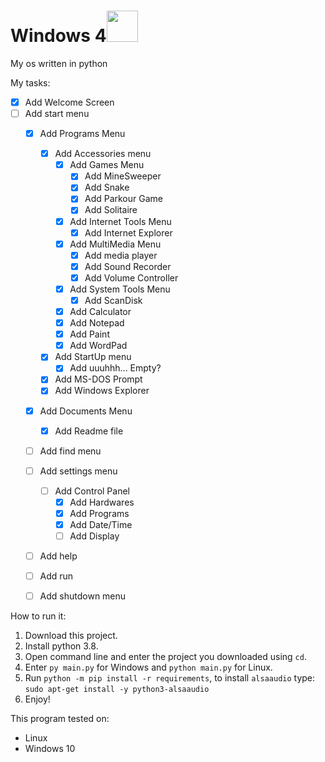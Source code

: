 # Windows 4<img src="https://emoji.gg/assets/emoji/7009_windows95.png" height="50px">
My os written in python


My tasks:
- [x] Add Welcome Screen
- [ ] Add start menu
  - [x] Add Programs Menu
    - [x] Add Accessories menu
      - [x] Add Games Menu
      	- [x] Add MineSweeper
      	- [x] Add Snake 
      	- [x] Add Parkour Game 
      	- [x] Add Solitaire
      - [x] Add Internet Tools Menu
        - [x] Add Internet Explorer
      - [x] Add MultiMedia Menu
        - [x] Add media player
        - [x] Add Sound Recorder
        - [x] Add Volume Controller
      - [x] Add System Tools Menu
        - [x] Add ScanDisk
      - [x] Add Calculator 
      - [x] Add Notepad
      - [x] Add Paint 
      - [x] Add WordPad
    - [x] Add StartUp menu
      - [x] Add uuuhhh... Empty?
    - [x] Add MS-DOS Prompt 
    - [x] Add Windows Explorer 
  - [x] Add Documents Menu
    - [x] Add Readme file
  - [ ] Add find menu
  - [ ] Add settings menu
    - [ ] Add Control Panel
      - [x] Add Hardwares
      - [x] Add Programs
      - [x] Add Date/Time
      - [ ] Add Display
  - [ ] Add help
  - [ ] Add run
  - [ ] Add shutdown menu
  

How to run it:
  1. Download this project.
  2. Install python 3.8.
  3. Open command line and enter the project you downloaded using ```cd```.
  4. Enter ```py main.py``` for Windows and ```python main.py``` for Linux.
  5. Run `python -m pip install -r requirements`, to install `alsaaudio` type: `sudo apt-get install -y python3-alsaaudio`
  6. Enjoy!

This program tested on:
 - Linux
 - Windows 10

  
